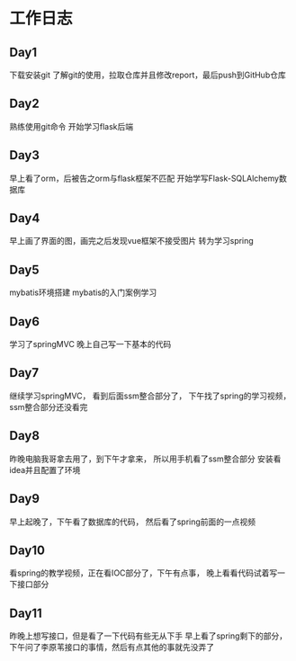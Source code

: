# 工作日志
## Day1
下载安装git
了解git的使用，拉取仓库并且修改report，最后push到GitHub仓库
## Day2
熟练使用git命令
开始学习flask后端
## Day3
早上看了orm，后被告之orm与flask框架不匹配
开始学写Flask-SQLAlchemy数据库
## Day4
早上画了界面的图，画完之后发现vue框架不接受图片
转为学习spring
## Day5
mybatis环境搭建
mybatis的入门案例学习
## Day6
学习了springMVC
晚上自己写一下基本的代码
## Day7
继续学习springMVC，
看到后面ssm整合部分了，
下午找了spring的学习视频， 
ssm整合部分还没看完
## Day8
昨晚电脑我哥拿去用了，到下午才拿来，
所以用手机看了ssm整合部分
安装看idea并且配置了环境
## Day9
早上起晚了，下午看了数据库的代码，
然后看了spring前面的一点视频
## Day10
看spring的教学视频，正在看IOC部分了，下午有点事，
晚上看看代码试着写一下接口部分
## Day11
昨晚上想写接口，但是看了一下代码有些无从下手
早上看了spring剩下的部分，
下午问了李原苇接口的事情，然后有点其他的事就先没弄了 

